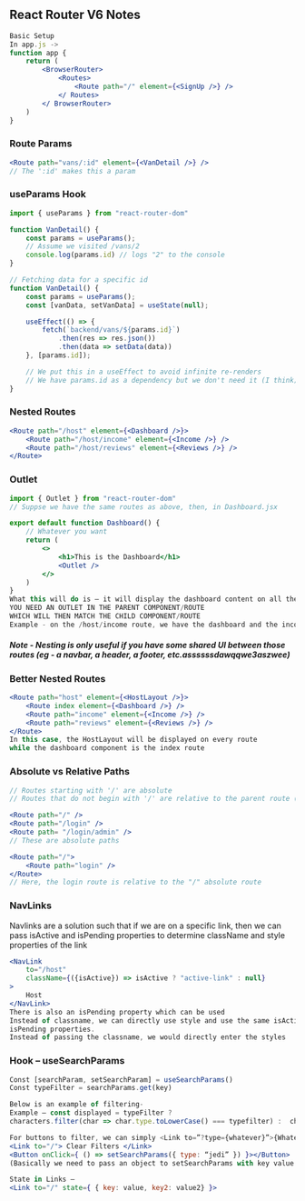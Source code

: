 ## React Router V6 Notes
```jsx
Basic Setup
In app.js -> 
function app {
	return (
        <BrowserRouter>
            <Routes>
                <Route path="/" element={<SignUp />} />
            </ Routes>
        </ BrowserRouter>
	)
}
```
### Route Params
```jsx
<Route path="vans/:id" element={<VanDetail />} /> 
// The ':id' makes this a param
```
### useParams Hook
```jsx
import { useParams } from "react-router-dom"

function VanDetail() {
    const params = useParams();
    // Assume we visited /vans/2
    console.log(params.id) // logs "2" to the console
}

// Fetching data for a specific id
function VanDetail() {
    const params = useParams();
    const [vanData, setVanData] = useState(null);

    useEffect(() => {
        fetch(`backend/vans/${params.id}`)
            .then(res => res.json())
            .then(data => setData(data))
    }, [params.id]);

    // We put this in a useEffect to avoid infinite re-renders
    // We have params.id as a dependency but we don't need it (I think)
}
```
### Nested Routes
```jsx
<Route path="/host" element={<Dashboard />}>
    <Route path="/host/income" element={<Income />} />
    <Route path="/host/reviews" element={<Reviews />} />
</Route>
```
### Outlet
```jsx
import { Outlet } from "react-router-dom"
// Suppse we have the same routes as above, then, in Dashboard.jsx

export default function Dashboard() {
    // Whatever you want
    return (
        <>
            <h1>This is the Dashboard</h1>
            <Outlet />
        </>
    )
}
What this will do is – it will display the dashboard content on all the routes
YOU NEED AN OUTLET IN THE PARENT COMPONENT/ROUTE
WHICH WILL THEN MATCH THE CHILD COMPONENT/ROUTE
Example - on the /host/income route, we have the dashboard and the income elements displayed
```
##### Note - Nesting is only useful if you have some shared UI between those routes (eg - a navbar, a header, a footer, etc.assssssdawqqwe3aszwee)
### Better Nested Routes
```jsx
<Route path="host" element={<HostLayout />}>
    <Route index element={<Dashboard />} />
    <Route path="income" element={<Income />} />
    <Route path="reviews" element={<Reviews />} />
</Route>
In this case, the HostLayout will be displayed on every route
while the dashboard component is the index route
```
### Absolute vs Relative Paths
```jsx
// Routes starting with '/' are absolute
// Routes that do not begin with '/' are relative to the parent route (this is usually used in nested routes)

<Route path="/" />
<Route path="/login" />
<Route path= "/login/admin" />
// These are absolute paths

<Route path="/">
    <Route path="login" />
</Route>
// Here, the login route is relative to the "/" absolute route
```
### NavLinks
<p>Navlinks are a solution such that if we are on a specific link, then we can pass isActive and
isPending properties to determine className and style properties of the link<p>

```jsx
<NavLink 
    to="/host"
    className={({isActive}) => isActive ? "active-link" : null}
>
    Host    
</NavLink>
There is also an isPending property which can be used
Instead of classname, we can directly use style and use the same isActive and
isPending properties. 
Instead of passing the classname, we would directly enter the styles
```
### Hook – useSearchParams 
```jsx
Const [searchParam, setSearchParam] = useSearchParams()
Const typeFilter = searchParams.get(key)

Below is an example of filtering- 
Example – const displayed = typeFilter ? 
characters.filter(char => char.type.toLowerCase() === typefilter) :  characters

For buttons to filter, we can simply <Link to=”?type={whatever}”>{Whatever}</Link>
<Link to="/"> Clear Filters </Link> 
<Button onClick={ () => setSearchParams({ type: “jedi” }) }></Button>
(Basically we need to pass an object to setSearchParams with key value pairs)

State in Links – 
<Link to="/" state={ { key: value, key2: value2} }>

```